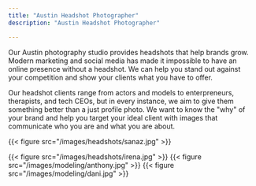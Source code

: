 ```yaml
---
title: "Austin Headshot Photographer"
description: "Austin Headshot Photographer"

---
```

Our Austin photography studio provides headshots that help brands grow. Modern marketing and social media has made it impossible to have an online presence without a headshot. We can help you stand out against your competition and show your clients what you have to offer. 

Our headshot clients range from actors and models to enterpreneurs, therapists, and tech CEOs, but in every instance, we aim to give them something better than a just profile photo. We want to know the "why" of your brand and help you target your ideal client with images that communicate who you are and what you are about.

<!-- {{< figure src="/images/headshots/arash.jpg" >}} -->
<!-- {{< figure src="/images/headshots/erica.jpg" >}} -->
{{< figure src="/images/headshots/sanaz.jpg" >}}
<!-- {{< figure src="/images/headshots/farhad.jpg" >}} -->
{{< figure src="/images/headshots/irena.jpg" >}}
{{< figure src="/images/modeling/anthony.jpg" >}}
{{< figure src="/images/modeling/dani.jpg" >}}
